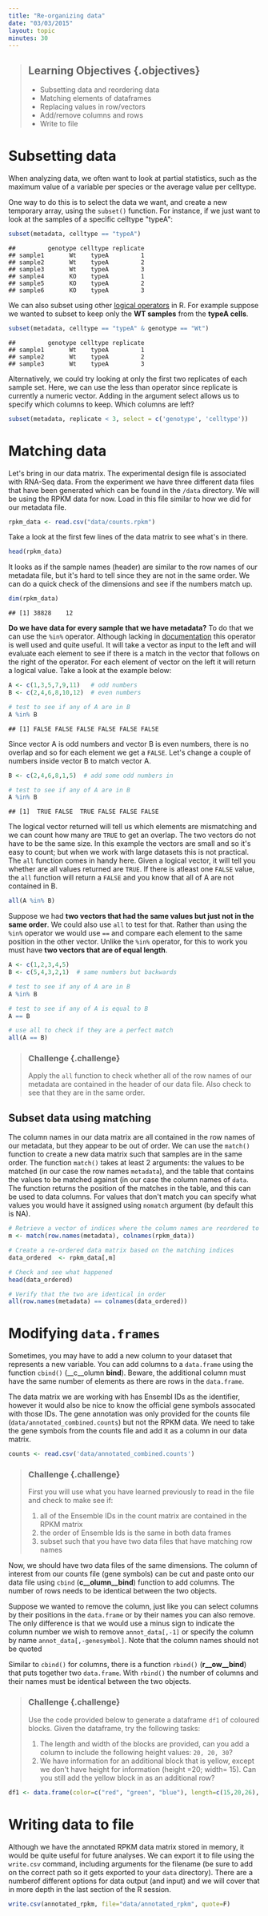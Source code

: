 ```yaml
---
title: "Re-organizing data"
date: "03/03/2015"
layout: topic
minutes: 30 
---
```


> ## Learning Objectives {.objectives}
> * Subsetting data and reordering data
> * Matching elements of dataframes
> * Replacing values in row/vectors
> * Add/remove columns and rows
> * Write to file


# Subsetting data

When analyzing data, we often want to look at partial statistics, such
as the maximum value of a variable per species or the average value per celltype.

One way to do this is to select the data we want, and create a new temporary
array, using the `subset()` function. For instance, if we just want to look at
the samples of a specific celltype "typeA":




```r
subset(metadata, celltype == "typeA")
```

```
##         genotype celltype replicate
## sample1       Wt    typeA         1
## sample2       Wt    typeA         2
## sample3       Wt    typeA         3
## sample4       KO    typeA         1
## sample5       KO    typeA         2
## sample6       KO    typeA         3
```

We can also subset using other [logical operators](http://www.statmethods.net/management/operators.html) in R. For example suppose we wanted to subset to keep only the **WT samples** from the **typeA cells**.


```r
subset(metadata, celltype == "typeA" & genotype == "Wt")
```

```
##         genotype celltype replicate
## sample1       Wt    typeA         1
## sample2       Wt    typeA         2
## sample3       Wt    typeA         3
```

Alternatively, we could try looking at only the first two replicates of each sample set. Here, we can use the less than operator since replicate is currently a numeric vector. Adding in the argument select allows us to specify which columns to keep. Which columns are left?

```r
subset(metadata, replicate < 3, select = c('genotype', 'celltype'))
```


# Matching data 

Let's bring in our data matrix. The experimental design file is associated with RNA-Seq data. From the experiment we have three different data files that have been generated which can be found in the `/data` directory. We will be using the RPKM data for now. Load in this file similar to how we did for our metadata file.


```r
rpkm_data <- read.csv("data/counts.rpkm")
```

Take a look at the first few lines of the data matrix to see what's in there.


```r
head(rpkm_data)
```

It looks as if the sample names (header) are similar to the row names of our metadata file, but it's hard to tell since they are not in the  same order. We can do a quick check of the dimensions and see if the numbers match up. 


```r
dim(rpkm_data)
```

```
## [1] 38828    12
```

**Do we have data for every sample that we have metadata?** To do that we can use the `%in%` operator. Although lacking in [documentation](http://dr-k-lo.blogspot.com/2013/11/in-in-r-underused-in-operator.html) this operator is well used and quite useful. It will take a vector as input to the left and will evaluate each element to see if there is a match in the vector that follows on the right of the operator. For each element of vector on the left it will return a logical value. Take a look at the example below:


```r
A <- c(1,3,5,7,9,11)   # odd numbers
B <- c(2,4,6,8,10,12)  # even numbers

# test to see if any of A are in B
A %in% B
```

```
## [1] FALSE FALSE FALSE FALSE FALSE FALSE
```

Since vector A is odd numbers and vector B is even numbers, there is no overlap and so for each element we get a `FALSE`. Let's change a couple of numbers inside vector B to match vector A.


```r
B <- c(2,4,6,8,1,5)  # add some odd numbers in 

# test to see if any of A are in B
A %in% B
```

```
## [1]  TRUE FALSE  TRUE FALSE FALSE FALSE
```

The logical vector returned will tell us which elements are mismatching and we can count how many are `TRUE` to get an overlap. The two vectors do not have to be the same size. In this example the vectors are small and so it's easy to count; but when we work with large datasets this is not practical. The `all` function comes in handy here. Given a logical vector, it will tell you whether are all values returned are `TRUE`. If there is atleast one `FALSE` value, the `all` function will return a `FALSE` and you know that all of A are not contained in B.


```r
all(A %in% B)
```

Suppose we had **two vectors that had the same values but just not in the same order**. We could also use `all` to test for that. Rather than using the `%in%` operator we would use `==` and compare each element to the same position in the other vector. Unlike the `%in%` operator, for this to work you must have **two vectors that are of equal length**.


```r
A <- c(1,2,3,4,5)
B <- c(5,4,3,2,1)  # same numbers but backwards 

# test to see if any of A are in B
A %in% B

# test to see if any of A is equal to B
A == B

# use all to check if they are a perfect match
all(A == B)
```

> ### Challenge {.challenge}
> Apply the `all` function to check whether all of the row names of our metadata are contained in the header of our data file. Also check to see that they are in the same order.


## Subset data using matching
The column names in our data matrix are all contained in the row names of our metadata, but they appear to be out of order. We can use the `match()` function to create a new data matrix such that samples are in the same order. The function `match()` takes at least 2 arguments: the values to be matched (in our case the row names `metadata`), and the table that contains the values to be matched against (in our case the column names of `data`. The function returns the position of the matches in the table, and this can be used to data columns. For values that don't match you can specify what values you would have it assigned using `nomatch` argument (by default this is NA).



```r
# Retrieve a vector of indices where the column names are reordered to match the row names 
m <- match(row.names(metadata), colnames(rpkm_data))

# Create a re-ordered data matrix based on the matching indices
data_ordered  <- rpkm_data[,m]
```



```r
# Check and see what happened
head(data_ordered)

# Verify that the two are identical in order
all(row.names(metadata) == colnames(data_ordered))
```


# Modifying `data.frames`

Sometimes, you may have to add a new column to your dataset that represents a
new variable. You can add columns to a `data.frame` using the function `cbind()`
(__c__olumn __bind__). Beware, the additional column must have the same number
of elements as there are rows in the `data.frame`.

The data matrix we are working with has Ensembl IDs as the identifier, however it would also be nice to know the official gene symbols assocated with those IDs. The gene annotation was only provided for the counts file (`data/annotated_combined.counts`) but not the RPKM data. We need to take the gene symbols from the counts file and add it as a column in our data matrix. 


```r
counts <- read.csv('data/annotated_combined.counts')
```


> ### Challenge {.challenge}
> First you will use what you have learned previously to read in the file and check to make see if:
> 
> 1. all of the Ensemble IDs in the count matrix are contained in the RPKM matrix
> 2. the order of Ensemble Ids is the same in both data frames
> 3. subset such that you have two data files that have matching row names



Now, we should have two data files of the same dimensions. The column of interest from our counts file (gene symbols) can be cut and paste onto our data file using `cbind` (__c__olumn__bind__) function to add columns. The number of rows needs to be identical between the two objects.



Suppose we wanted to remove the column, just like you can select columns by their positions in the `data.frame` or by their names you can also remove. The only difference is that we would use a minus sign to indicate the column number we wish to remove `annot_data[,-1]` or specify the column by name `annot_data[,-genesymbol]`. Note that the column names should not be quoted

Similar to `cbind()` for columns, there is a function `rbind()` (__r__ow__bind__) that puts together two `data.frame`. With `rbind()` the number of columns and their names must be identical between the two objects. 


> ### Challenge {.challenge}
> Use the code provided below to generate a dataframe `df1` of coloured blocks. Given the dataframe, try the following tasks:
>
> 1. The length and width of the blocks are provided, can you add a column to include the following height values: `20, 20, 30`?
> 2. We have information for an additional block that is yellow, except we don't have height for information (height =20; width= 15). Can you still add the yellow block in as an additional row?


```r
df1 <- data.frame(color=c("red", "green", "blue"), length=c(15,20,26), width=c(20,25,35))
```



# Writing data to file
Although we have the annotated RPKM data matrix stored in memory, it would be quite useful for future analyses. We can export it to file using the `write.csv` command, including arguments for the filename (be sure to add on the correct path so it gets exported to your `data` directory). There are a numberof different options for data output (and input) and we will cover that in more depth in the last section of the R session.


```r
write.csv(annotated_rpkm, file="data/annotated_rpkm", quote=F)
```

